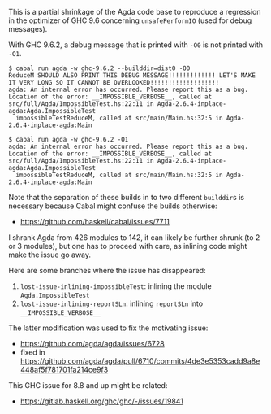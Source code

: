 This is a partial shrinkage of the Agda code base to reproduce a regression in the optimizer of GHC 9.6 concerning `unsafePerformIO` (used for debug messages).

With GHC 9.6.2, a debug message that is printed with `-O0` is not printed with `-O1`.

```shellsession
$ cabal run agda -w ghc-9.6.2 --builddir=dist0 -O0
ReduceM SHOULD ALSO PRINT THIS DEBUG MESSAGE!!!!!!!!!!!!! LET'S MAKE IT VERY LONG SO IT CANNOT BE OVERLOOKED!!!!!!!!!!!!!!!!!!!
agda: An internal error has occurred. Please report this as a bug.
Location of the error: __IMPOSSIBLE_VERBOSE__, called at src/full/Agda/ImpossibleTest.hs:22:11 in Agda-2.6.4-inplace-agda:Agda.ImpossibleTest
  impossibleTestReduceM, called at src/main/Main.hs:32:5 in Agda-2.6.4-inplace-agda:Main

$ cabal run agda -w ghc-9.6.2 -O1
agda: An internal error has occurred. Please report this as a bug.
Location of the error: __IMPOSSIBLE_VERBOSE__, called at src/full/Agda/ImpossibleTest.hs:22:11 in Agda-2.6.4-inplace-agda:Agda.ImpossibleTest
  impossibleTestReduceM, called at src/main/Main.hs:32:5 in Agda-2.6.4-inplace-agda:Main
```
Note that the separation of these builds in to two different `builddir`s is necessary because Cabal might confuse the builds otherwise:
- https://github.com/haskell/cabal/issues/7711

I shrank Agda from 426 modules to 142, it can likely be further shrunk (to 2 or 3 modules), but one has to proceed with care, as inlining code might make the issue go away.

Here are some branches where the issue has disappeared:
1. `lost-issue-inlining-impossibleTest`: inlining the module `Agda.ImpossibleTest`
2. `lost-issue-inlining-reportSLn`: inlining `reportSLn` into `__IMPOSSIBLE_VERBOSE__`

The latter modification was used to fix the motivating issue:
- https://github.com/agda/agda/issues/6728
- fixed in https://github.com/agda/agda/pull/6710/commits/4de3e5353cadd9a8e448af5f781701fa214ce9f3

This GHC issue for 8.8 and up might be related:
- https://gitlab.haskell.org/ghc/ghc/-/issues/19841
